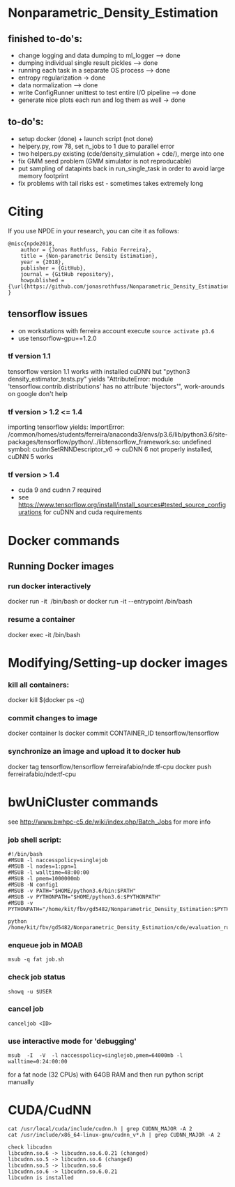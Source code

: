 # Nonparametric_Density_Estimation

## finished to-do's:
- change logging and data dumping to ml_logger --> done
- dumping individual single result pickles --> done
- running each task in a separate OS process --> done
- entropy regularization -> done
- data normalization --> done
- write ConfigRunner unittest to test entire I/O pipeline --> done
- generate nice plots each run and log them as well -> done

## to-do's:
- setup docker (done) + launch script (not done)
- helpery.py, row 78, set n_jobs to 1 due to parallel error
- two helpers.py existing (cde/density_simulation + cde/), merge into one
- fix GMM seed problem (GMM simulator is not reproducable)
- put sampling of datapints back in run_single_task in order to avoid large memory footprint
- fix problems with tail risks est - sometimes takes extremely long

# Citing
If you use NPDE in your research, you can cite it as follows:

```
@misc{npde2018,
    author = {Jonas Rothfuss, Fabio Ferreira},
    title = {Non-parametric Density Estimation},
    year = {2018},
    publisher = {GitHub},
    journal = {GitHub repository},
    howpublished = {\url{https://github.com/jonasrothfuss/Nonparametric_Density_Estimation}},
}
```


## tensorflow issues
- on workstations with ferreira account execute ```source activate p3.6```
- use tensorflow-gpu==1.2.0

### tf version 1.1
tensorflow version 1.1 works with installed cuDNN but "python3 density_estimator_tests.py" yields
"AttributeError: module 'tensorflow.contrib.distributions' has no attribute 'bijectors'", work-arounds on google don't help

### tf version > 1.2 <= 1.4 
importing tensorflow yields:
ImportError: /common/homes/students/ferreira/anaconda3/envs/p3.6/lib/python3.6/site-packages/tensorflow/python/../libtensorflow_framework.so: undefined symbol: cudnnSetRNNDescriptor_v6
-> cuDNN 6 not properly installed, cuDNN 5 works
### tf version > 1.4
- cuda 9 and cudnn 7 required
- see https://www.tensorflow.org/install/install_sources#tested_source_configurations for cuDNN and cuda requirements

# Docker commands

## Running Docker images
### run docker interactively
docker run -it <image> /bin/bash
    or
docker run -it --entrypoint /bin/bash <image>
    
### resume a container
docker exec -it <container-id> /bin/bash

# Modifying/Setting-up docker images
### kill all containers:
docker kill $(docker ps -q)

### commit changes to image
docker container ls
docker commit CONTAINER_ID tensorflow/tensorflow

### synchronize an image and upload it to docker hub
docker tag tensorflow/tensorflow ferreirafabio/nde:tf-cpu
docker push ferreirafabio/nde:tf-cpu

# bwUniCluster commands
see http://www.bwhpc-c5.de/wiki/index.php/Batch_Jobs for more info

### job shell script:

````
#!/bin/bash
#MSUB -l naccesspolicy=singlejob
#MSUB -l nodes=1:ppn=1
#MSUB -l walltime=48:00:00
#MSUB -l pmem=1000000mb
#MSUB -N config1
#MSUB -v PATH="$HOME/python3.6/bin:$PATH"
#MSUB -v PYTHONPATH="$HOME/python3.6:$PYTHONPATH"
#MSUB -v PYTHONPATH="/home/kit/fbv/gd5482/Nonparametric_Density_Estimation:$PYTHONPATH"

python /home/kit/fbv/gd5482/Nonparametric_Density_Estimation/cde/evaluation_runs/question1_noise_reg_x/configuration.py
````

### enqueue job in MOAB
```
msub -q fat job.sh
```
### check job status
```
showq -u $USER
```

### cancel job
```
canceljob <ID>
```

### use interactive mode for 'debugging'
```
msub  -I  -V  -l naccesspolicy=singlejob,pmem=64000mb -l walltime=0:24:00:00
```
for a fat node (32 CPUs) with 64GB RAM and then run python script manually

# CUDA/CudNN
```
cat /usr/local/cuda/include/cudnn.h | grep CUDNN_MAJOR -A 2
cat /usr/include/x86_64-linux-gnu/cudnn_v*.h | grep CUDNN_MAJOR -A 2
```

```
check libcudnn 
libcudnn.so.6 -> libcudnn.so.6.0.21 (changed)
libcudnn.so.5 -> libcudnn.so.6 (changed)
libcudnn.so.5 -> libcudnn.so.6
libcudnn.so.6 -> libcudnn.so.6.0.21
libcudnn is installed
```

